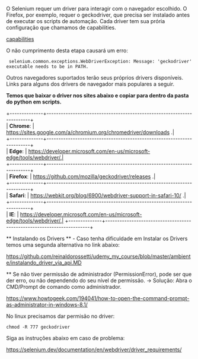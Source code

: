 O Selenium requer um driver para interagir com o navegador escolhido. O Firefox, por exemplo, requer o geckodriver, 
que precisa ser instalado antes de executar os scripts de automação.
Cada driver tem sua prória configuração que chamamos de capabilities.

[capabilities](https://selenium.dev/documentation/en/driver_idiosyncrasies/driver_specific_capabilities/)

O não cumprimento desta etapa causará um erro:
```
 selenium.common.exceptions.WebDriverException: Message: 'geckodriver' executable needs to be in PATH.
```

Outros navegadores suportados terão seus próprios drivers disponíveis. Links para alguns dos drivers de navegador mais populares a seguir.

**Temos que baixar o driver nos sites abaixo e copiar para dentro da pasta do python em scripts.**

+--------------+-----------------------------------------------------------------------+  
| **Chrome**:  | https://sites.google.com/a/chromium.org/chromedriver/downloads       .|  
+--------------+-----------------------------------------------------------------------+  
| **Edge**:    | https://developer.microsoft.com/en-us/microsoft-edge/tools/webdriver/.|  
+--------------+-----------------------------------------------------------------------+  
| **Firefox**: | https://github.com/mozilla/geckodriver/releases                      .|  
+--------------+-----------------------------------------------------------------------+  
| **Safari**:  | https://webkit.org/blog/6900/webdriver-support-in-safari-10/         .|
+--------------+-----------------------------------------------------------------------+  
| **IE**:      | https://developer.microsoft.com/en-us/microsoft-edge/tools/webdriver/.| 
+--------------+-----------------------------------------------------------------------+  

** Instalando os Drivers ** - Caso tenha dificuldade em Instalar os Drivers temos uma segunda alternativa no link abaixo:  

https://github.com/reinaldorossetti/udemy_my_course/blob/master/ambiente/instalando_driver_via_api.MD  

** Se não tiver permissão de administrador (PermissionError), pode ser que der erro, ou não dependendo do seu nível de permissão.
-> Solução: Abra o CMD/Prompt de comando como administrador.  

https://www.howtogeek.com/194041/how-to-open-the-command-prompt-as-administrator-in-windows-8.1/  

No linux precisamos dar permisão no driver:  
```
chmod -R 777 geckodriver  
```

Siga as instruções abaixo em caso de problema:  

https://selenium.dev/documentation/en/webdriver/driver_requirements/  

